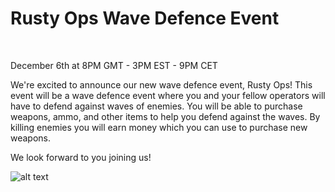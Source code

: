 # Rusty Ops Wave Defence Event
<br>

<div class="grid sm:grid-cols-2 gap-4">
  <div>
    <p class="font-bold">December 6th at 8PM GMT - 3PM EST - 9PM CET</p>
    <p>We're excited to announce our new wave defence event, Rusty Ops! This event will be a wave defence event where you and your fellow operators will have to defend against waves of enemies. You will be able to purchase weapons, ammo, and other items to help you defend against the waves. By killing enemies you will earn money which you can use to purchase new weapons.</p>
    <p>We look forward to you joining us!</p>
  </div>
  <div>
    <img src="https://articles.rustyoperations.net/news/events/rusty-ops-event-dec-23.png" alt="alt text">
  </div>
</div>
